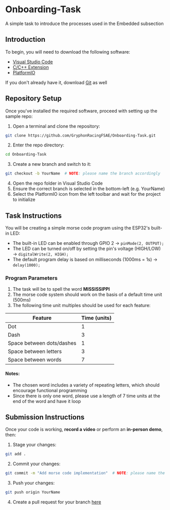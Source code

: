 # Onboarding-Task

A simple task to introduce the processes used in the Embedded subsection

## Introduction

To begin, you will need to download the following software:

- [Visual Studio Code](https://code.visualstudio.com/Download)
- [C/C++ Extension](https://code.visualstudio.com/docs/languages/cpp)
- [PlatformIO](https://platformio.org/install/ide?install=vscode)

If you don't already have it, download [Git](https://git-scm.com/downloads) as well

## Repository Setup

Once you've installed the required software, proceed with setting up the sample repo:

1. Open a terminal and clone the repository:

```bash
git clone https://github.com/GryphonRacingFSAE/Onboarding-Task.git
```

2. Enter the repo directory:

```bash
cd Onboarding-Task
```

3. Create a new branch and switch to it:

```bash
git checkout -b YourName  # NOTE: please name the branch accordingly
```

4. Open the repo folder in Visual Studio Code
5. Ensure the correct branch is selected in the bottom-left (e.g. YourName)
6. Select the PlatformIO icon from the left toolbar and wait for the project to initialize

## Task Instructions

You will be creating a simple morse code program using the ESP32's built-in LED:

- The built-in LED can be enabled through GPIO 2 &rarr; `pinMode(2, OUTPUT);`
- The LED can be turned on/off by setting the pin's voltage (HIGH/LOW) &rarr; `digitalWrite(2, HIGH);`
- The default program delay is based on milliseconds (1000ms = 1s) &rarr; `delay(1000);`

### Program Parameters

1. The task will be to spell the word **MISSISSIPPI**
2. The morse code system should work on the basis of a default time unit (500ms)
3. The following time unit multiples should be used for each feature:

| Feature                   | Time (units) |
| ------------------------- | ------------ |
| Dot                       | 1            |
| Dash                      | 3            |
| Space between dots/dashes | 1            |
| Space between letters     | 3            |
| Space between words       | 7            |

#### Notes:

- The chosen word includes a variety of repeating letters, which should encourage functional programming
- Since there is only one word, please use a length of 7 time units at the end of the word and have it loop

## Submission Instructions

Once your code is working, **record a video** or perform an **in-person demo**, then:

1. Stage your changes:

```bash
git add .
```

2. Commit your changes:

```bash
git commit -m "Add morse code implementation"  # NOTE: please name the commit accordingly
```

3. Push your changes:

```bash
git push origin YourName
```

4. Create a pull request for your branch [here](https://github.com/GryphonRacingFSAE/Onboarding-Task/pulls)
